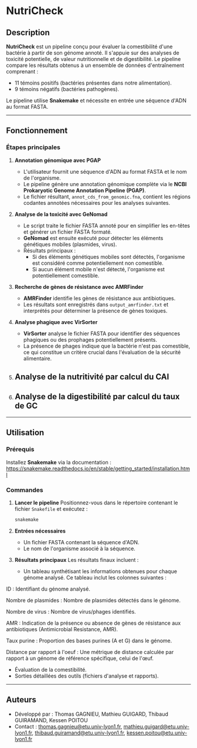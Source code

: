 # NutriCheck

## Description

**NutriCheck** est un pipeline conçu pour évaluer la comestibilité d'une bactérie à partir de son génome annoté. Il s'appuie sur des analyses de toxicité potentielle, de valeur nutritionnelle et de digestibilité. Le pipeline compare les résultats obtenus à un ensemble de données d'entraînement comprenant :
- 11 témoins positifs (bactéries présentes dans notre alimentation).
- 9 témoins négatifs (bactéries pathogènes).

Le pipeline utilise **Snakemake** et nécessite en entrée une séquence d'ADN au format FASTA.

---

## Fonctionnement

### Étapes principales

1. **Annotation génomique avec PGAP**
   - L'utilisateur fournit une séquence d'ADN au format FASTA et le nom de l'organisme.
   - Le pipeline génère une annotation génomique complète via le **NCBI Prokaryotic Genome Annotation Pipeline (PGAP)**.
   - Le fichier résultant, `annot_cds_from_genomic.fna`, contient les régions codantes annotées nécessaires pour les analyses suivantes.

2. **Analyse de la toxicité avec GeNomad**
   - Le script traite le fichier FASTA annoté pour en simplifier les en-têtes et générer un fichier FASTA formaté.
   - **GeNomad** est ensuite exécuté pour détecter les éléments génétiques mobiles (plasmides, virus).
   - Résultats principaux :
     - Si des éléments génétiques mobiles sont détectés, l'organisme est considéré comme potentiellement non comestible.
     - Si aucun élément mobile n'est détecté, l'organisme est potentiellement comestible.

3. **Recherche de gènes de résistance avec AMRFinder**
   - **AMRFinder** identifie les gènes de résistance aux antibiotiques.
   - Les résultats sont enregistrés dans `output_amrfinder.txt` et interprétés pour déterminer la présence de gènes toxiques.

4. **Analyse phagique avec VirSorter**
   - **VirSorter** analyse le fichier FASTA pour identifier des séquences phagiques ou des prophages potentiellement présents.
   - La présence de phages indique que la bactérie n'est pas comestible, ce qui constitue un critère crucial dans l'évaluation de la sécurité alimentaire. 

5. **Analyse de la nutritivité par calcul du CAI**
   - 

6. **Analyse de la digestibilité par calcul du taux de GC**
   - 

---

## Utilisation

### Prérequis

Installez **Snakemake** via la documentation : https://snakemake.readthedocs.io/en/stable/getting_started/installation.html

### Commandes

1. **Lancer le pipeline**
   Positionnez-vous dans le répertoire contenant le fichier `Snakefile` et exécutez :
   ```bash
   snakemake
   ```

2. **Entrées nécessaires**
   - Un fichier FASTA contenant la séquence d'ADN.
   - Le nom de l'organisme associé à la séquence.

3. **Résultats principaux**
   Les résultats finaux incluent :

   - Un tableau synthétisant les informations obtenues pour chaque génome analysé. Ce tableau inclut les colonnes suivantes :

ID : Identifiant du génome analysé.

Nombre de plasmides : Nombre de plasmides détectés dans le génome.

Nombre de virus : Nombre de virus/phages identifiés.

AMR : Indication de la présence ou absence de gènes de résistance aux antibiotiques (Antimicrobial Resistance, AMR).

Taux purine : Proportion des bases purines (A et G) dans le génome.

Distance par rapport à l'oeuf : Une métrique de distance calculée par rapport à un génome de référence spécifique, celui de l'œuf.

   - Évaluation de la comestibilité.
   - Sorties détaillées des outils (fichiers d'analyse et rapports).


---

## Auteurs

- Développé par : Thomas GAGNIEU, Mathieu GUIGARD, Thibaud GUIRAMAND, Kessen POITOU
- Contact : thomas.gagnieu@etu.univ-lyon1.fr, mathieu.guigard@etu.univ-lyon1.fr, thibaud.guiramand@etu.univ-lyon1.fr, kessen.poitou@etu.univ-lyon1.fr